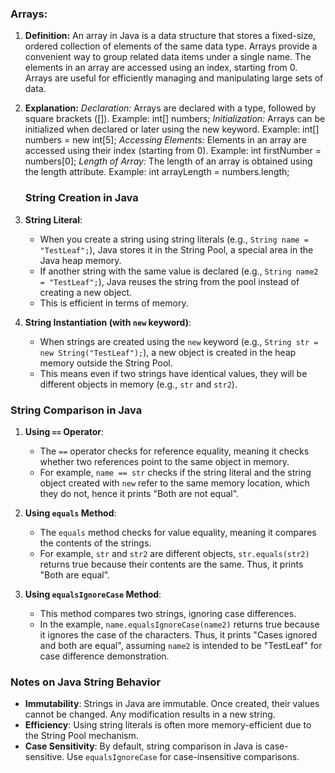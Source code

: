 ### Arrays:
1. **Definition:**
   An array in Java is a data structure that stores a fixed-size, ordered collection of elements of the same data type. Arrays provide a convenient way to group related data items under a single name. The elements in an array are accessed using an index, starting from 0. Arrays are useful for efficiently managing and manipulating large sets of data.

2. **Explanation:**
  *Declaration:*
    Arrays are declared with a type, followed by square brackets ([]).
    Example: int[] numbers;
  *Initialization:*
    Arrays can be initialized when declared or later using the new keyword.
    Example: int[] numbers = new int[5];
  *Accessing Elements:*
   Elements in an array are accessed using their index (starting from 0).
   Example: int firstNumber = numbers[0];
  *Length of Array:*
   The length of an array is obtained using the length attribute.
   Example: int arrayLength = numbers.length;




   ### String Creation in Java
1. **String Literal**: 
   - When you create a string using string literals (e.g., `String name = "TestLeaf";`), Java stores it in the String Pool, a special area in the Java heap memory.
   - If another string with the same value is declared (e.g., `String name2 = "TestLeaf";`), Java reuses the string from the pool instead of creating a new object.
   - This is efficient in terms of memory.

2. **String Instantiation (with `new` keyword)**:
   - When strings are created using the `new` keyword (e.g., `String str = new String("TestLeaf");`), a new object is created in the heap memory outside the String Pool.
   - This means even if two strings have identical values, they will be different objects in memory (e.g., `str` and `str2`).

### String Comparison in Java
1. **Using `==` Operator**:
   - The `==` operator checks for reference equality, meaning it checks whether two references point to the same object in memory.
   - For example, `name == str` checks if the string literal and the string object created with `new` refer to the same memory location, which they do not, hence it prints "Both are not equal".

2. **Using `equals` Method**:
   - The `equals` method checks for value equality, meaning it compares the contents of the strings.
   - For example, `str` and `str2` are different objects, `str.equals(str2)` returns true because their contents are the same. Thus, it prints "Both are equal".

3. **Using `equalsIgnoreCase` Method**:
   - This method compares two strings, ignoring case differences.
   - In the example, `name.equalsIgnoreCase(name2)` returns true because it ignores the case of the characters. Thus, it prints "Cases ignored and both are equal", assuming `name2` is intended to be "TestLeaf" for case difference demonstration.

### Notes on Java String Behavior
- **Immutability**: Strings in Java are immutable. Once created, their values cannot be changed. Any modification results in a new string.
- **Efficiency**: Using string literals is often more memory-efficient due to the String Pool mechanism.
- **Case Sensitivity**: By default, string comparison in Java is case-sensitive. Use `equalsIgnoreCase` for case-insensitive comparisons.
